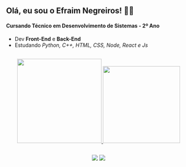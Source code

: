 ## Olá, eu sou o Efraim Negreiros! 👨‍🎓

#### Cursando Técnico em Desenvolvimento de Sistemas - **2º Ano**
- Dev **Front-End** e **Back-End**
- Estudando *Python, C++, HTML, CSS, Node, React e Js*

##

<div align="center">
  <a href="https://github.com/efraimjnegreiros">
  <img height="230em" src="https://github-readme-stats.vercel.app/api?username=efraimjnegreiros&show_icons=true&theme=gruvbox&include_all_commits=true&count_private=true"/>
    <img height="210em" src="https://github-readme-stats.vercel.app/api/top-langs/?username=efraimjnegreiros&layout=compact&langs_count=16&theme=dark"/>

  </div>
<!-- <div style="display: inline_block"  align="center"><br>
  <img  align="center" alt="Efraim-HTML" height="30" width="40" src="https://raw.githubusercontent.com/devicons/devicon/master/icons/html5/html5-original.svg">
  <img align="center" alt="Efraim-CSS" height="30" width="40" src="https://raw.githubusercontent.com/devicons/devicon/master/icons/css3/css3-original.svg">
  <img align="center" alt="Efraim-Python" height="30" width="40" src="https://raw.githubusercontent.com/devicons/devicon/master/icons/python/python-original.svg">
 
    

                                                                                                                                             
</div>
 -->
  
  ##
 
<div align="center"> 

  <a href="https://instagram.com/efraimj_negreiros" target="_blank"><img src="https://img.shields.io/badge/-Instagram-%23E4405F?style=for-the-badge&logo=instagram&logoColor=white" target="_blank"></a>
  <a href="https://www.linkedin.com/in/efraim-jos%C3%A9-negreiros-dos-santos-3ba3412b0?utm_source=share&utm_campaign=share_via&utm_content=profile&utm_medium=android_app" target="_blank"><img src="https://img.shields.io/badge/-LinkedIn-%230077B5?style=for-the-badge&logo=linkedin&logoColor=white" target="_blank"></a> 
 
  <!--![Snake animation](https://github.com/cainamicael/cainamicael/blob/output/github-contribution-grid-snake.svg) -->
 
</div>

